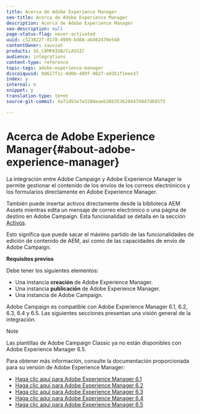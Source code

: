 ```yaml
---
title: Acerca de Adobe Experience Manager
seo-title: Acerca de Adobe Experience Manager
description: Acerca de Adobe Experience Manager
seo-description: null
page-status-flag: never-activated
uuid: c523822f-8178-4989-bd88-ab402470e540
contentOwner: sauviat
products: SG_CAMPAIGN/CLASSIC
audience: integrations
content-type: reference
topic-tags: adobe-experience-manager
discoiquuid: 0d617f1c-0d0b-489f-9027-a92b1f1eee37
index: y
internal: n
snippet: y
translation-type: tm+mt
source-git-commit: 4a71d93e7e3284eaeb36b3536204474947d695f5

---
```



# Acerca de Adobe Experience Manager{#about-adobe-experience-manager}

La integración entre Adobe Campaign y Adobe Experience Manager le permite gestionar el contenido de los envíos de los correos electrónicos y los formularios directamente en Adobe Experience Manager.

También puede insertar activos directamente desde la biblioteca AEM Assets mientras edita un mensaje de correo electrónico o una página de destino en Adobe Campaign. Esta funcionalidad se detalla en la sección [Activos](../../integrations/using/sharing-assets-with-adobe-experience-cloud.md).

Esto significa que puede sacar el máximo partido de las funcionalidades de edición de contenido de AEM, así como de las capacidades de envío de Adobe Campaign.

**Requisitos previos**

Debe tener los siguientes elementos:

* Una instancia **creación** de Adobe Experience Manager.
* Una instancia **publicación** de Adobe Experience Manager.
* Una instancia de Adobe Campaign.

Adobe Campaign es compatible con Adobe Experience Manager 6.1, 6.2, 6.3, 6.4 y 6.5. Las siguientes secciones presentan una visión general de la integración.

>[!NOTE]
>
>Las plantillas de Adobe Campaign Classic ya no están disponibles con Adobe Experience Manager 6.5.

Para obtener más información, consulte la documentación proporcionada para su versión de Adobe Experience Manager:

* [Haga clic aquí para Adobe Experience Manager 6.1](https://docs.adobe.com/docs/en/aem/6-1/administer/integration/marketing-cloud/campaign/campaignonpremise.html)
* [Haga clic aquí para Adobe Experience Manager 6.2](https://docs.adobe.com/docs/en/aem/6-2/administer/integration/marketing-cloud/campaign/campaignonpremise.html)
* [Haga clic aquí para Adobe Experience Manager 6.3](https://helpx.adobe.com/experience-manager/6-3/sites/administering/using/campaignonpremise.html)
* [Haga clic aquí para Adobe Experience Manager 6.4](https://helpx.adobe.com/experience-manager/6-4/sites/administering/using/campaignonpremise.html)
* [Haga clic aquí para Adobe Experience Manager 6.5](https://helpx.adobe.com/experience-manager/6-5/sites/administering/using/campaignonpremise.html)
